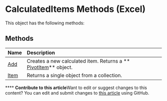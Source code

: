 
# CalculatedItems Methods (Excel)
This object has the following methods:

## Methods



|**Name**|**Description**|
|:-----|:-----|
| [Add](2a7dff2b-c874-1579-1e95-78841a91e6cd.md)|Creates a new calculated item. Returns a  ** [PivotItem](5829a1d9-0924-9ce8-1120-229e4595285a.md)** object.|
| [Item](ad7642b5-2579-17b4-ed2f-ebcac54bb595.md)|Returns a single object from a collection.|

****   **Contribute to this article**Want to edit or suggest changes to this content? You can edit and submit changes to  [this article](https://github.com/jhershey00/VBA_Excel_Test/OpenXMLCon/articles/60902f27-7120-482e-a27b-d1400f6a0037.md) using GitHub.

